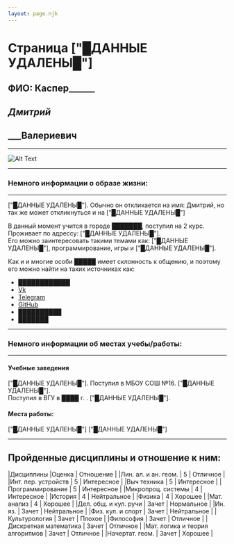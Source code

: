 ```yaml
---
layout: page.njk
---
```

# Страница ["█ДАННЫЕ УДАЛЕНЫ█"]

## ФИО: Каспер______ 
## _____Дмитрий_____ 
## _____Валериевич__ 
***
![Alt Text](https://steamuserimages-a.akamaihd.net/ugc/863986652025211690/F1694E703BBFDD89E987AA762760915A639D5B66/?imw=5000&imh=5000&ima=fit&impolicy=Letterbox&imcolor=%23000000&letterbox=false)
***
### Немного информации о образе жизни:
---
["█ДАННЫЕ УДАЛЕНЫ█"]. Обычно он откликается на имя: Дмитрий, но так же может откликнуться и на ["█ДАННЫЕ УДАЛЕНЫ█"]

В данный момент учится в городе ███████, поступил на 2 курс.  
Проживает по адрессу: ["█ДАННЫЕ УДАЛЕНЫ█"].  
Его можно заинтересовать такими темами как: ["█ДАННЫЕ УДАЛЕНЫ█"], программирование, игры и ["█ДАННЫЕ УДАЛЕНЫ█"].

Как и и многие особи █████ имеет склонность к общению, и поэтому его можно найти на таких источниках как:
* [████████████](https://pm1.narvii.com/7053/c0b3e27189cbd387d4432af10776ab118b6a991er1-720-1029v2_hq.jpg "ссылка удалена")
* [Vk](https://vk.com/mityanguide)
* [Telegram](https://t.me/Shinokari)
* [GitHub](https://github.com/Shin0kari)
* [██████████](https://trigon.im/index.php?attachments/scp_file_base_by_ivydarkrose-d86i4y4-jpg.16915/ "ссылка удалена")
* [███████](https://trigon.im/index.php?attachments/scp_document__current__by_torchwood_5-d61wu6g-jpg.16914/ "ссылка удалена")

***
### Немного информации об местах учебы/работы:
---
#### Учебные заведения
["█ДАННЫЕ УДАЛЕНЫ█"]. Поступил в МБОУ СОШ №16. ["█ДАННЫЕ УДАЛЕНЫ█"].  
Поступил в ВГУ в ████ г. . ["█ДАННЫЕ УДАЛЕНЫ█"]. 

#### Места работы:
["█ДАННЫЕ УДАЛЕНЫ█"]
["█ДАННЫЕ УДАЛЕНЫ█"]

***
## Пройденные дисциплины и отношение к ним:
|Дисциплины	                      |Оценка | Отношение   |
|Лин. ал. и ан. геом.	          | 5     | Отличное    |
|Инт. пер. устройств	          | 5     | Интересное  |
|Выч техника	                  | 5     | Интересное  |
|Программирование	              | 5     | Интересное  |
|Микропроц. системы	              | 4     | Интересное  |
|История	                      | 4     | Нейтральное |
|Физика	                          | 4     | Хорошее     |
|Мат. анализ	                  | 4     | Хорошее     |
|Дел. общ. и кул. ручи	          | Зачет | Нормальное  |
|Ин. яз.	                      | Зачет | Нейтральное |
|Физ. кул. и спорт	              | Зачет | Нейтральное |
|Культурология	                  | Зачет | Плохое      |
|Философия	                      | Зачет | Отличное    |
|Дискретная математика	          | Зачет | Отличное    |
|Мат. логика и теория алгоритмов  | Зачет | Отличное    |
|Начертат. геом.	              | Зачет | Хорошее     |
